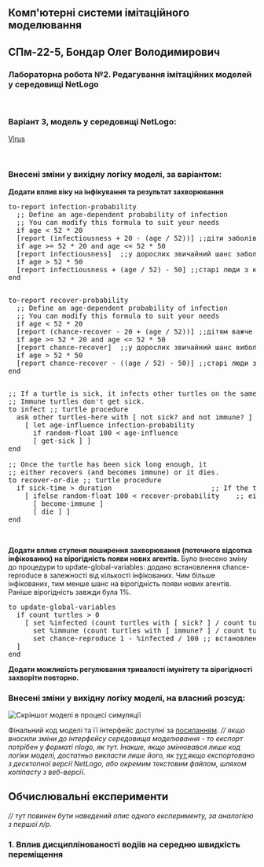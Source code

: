 ## Комп'ютерні системи імітаційного моделювання
## СПм-22-5, **Бондар Олег Володимирович**
### Лабораторна робота №**2**. Редагування імітаційних моделей у середовищі NetLogo

<br>

### Варіант 3, модель у середовищі NetLogo:
[Virus](https://www.netlogoweb.org/launch#https://www.netlogoweb.org/assets/modelslib/Sample%20Models/Biology/Virus.nlogo)

<br>

### Внесені зміни у вихідну логіку моделі, за варіантом:

**Додати вплив віку на інфікування та результат захворювання** 
<pre>
to-report infection-probability 
  ;; Define an age-dependent probability of infection
  ;; You can modify this formula to suit your needs
  if age < 52 * 20
  [report (infectiousness + 20 - (age / 52))] ;;діти заболівають легше, но з часом імунітет стає сильнішим
  if age >= 52 * 20 and age <= 52 * 50
  [report infectiousness]  ;;у дорослих звичайний шанс заболіти
  if age > 52 * 50
  [report infectiousness + (age / 52) - 50] ;;старі люди з кожним роком заболівають все легше. Після 50 років на 1% легше за рік
end
  </pre>


  <pre>
to-report recover-probability 
  ;; Define an age-dependent probability of infection
  ;; You can modify this formula to suit your needs
  if age < 52 * 20
  [report (chance-recover - 20 + (age / 52))] ;;дітям важче боротися з заболіванням, но з часом імунітет стає сильнішим
  if age >= 52 * 20 and age <= 52 * 50
  [report chance-recover]  ;;у дорослих звичайний шанс виболіти
  if age > 52 * 50
  [report chance-recover - ((age / 52) - 50)] ;;старі люди з кожним роком важче переносять хворобу. Після 50 років на 1% важче за рік
end
  </pre>

  
<pre>
;; If a turtle is sick, it infects other turtles on the same patch.
;; Immune turtles don't get sick.
to infect ;; turtle procedure
  ask other turtles-here with [ not sick? and not immune? ]
    [ let age-influence infection-probability
      if random-float 100 < age-influence
      [ get-sick ] ]
end

;; Once the turtle has been sick long enough, it
;; either recovers (and becomes immune) or it dies.
to recover-or-die ;; turtle procedure
  if sick-time > duration                        ;; If the turtle has survived past the virus' duration, then
    [ ifelse random-float 100 < recover-probability    ;; either recover or die
      [ become-immune ]
      [ die ] ]
end
                                
                                </pre>
                                
**Додати вплив ступеня поширення захворювання (поточного відсотка інфікованих) на вірогідність появи нових агентів.**
Було внесено зміну до процедури to update-global-variables: додано встановлення chance-reproduce в залежності від кількості інфікованих.
Чим більше інфікованих, тим менше шанс на вірогідність появи нових агентів. Раніше вірогідність завжди була 1%.
<pre>
to update-global-variables
  if count turtles > 0
    [ set %infected (count turtles with [ sick? ] / count turtles) * 100
      set %immune (count turtles with [ immune? ] / count turtles) * 100 
      set chance-reproduce 1 - %infected / 100 ;; встановлення chance-reproduce в залежності від кількості інфікованих 
  ]
end
</pre>

**Додати можливість регулювання тривалості імунітету та вірогідності захворіти повторно.** 


### Внесені зміни у вихідну логіку моделі, на власний розсуд:


![Скріншот моделі в процесі симуляції](example-model.png)

Фінальний код моделі та її інтерфейс доступні за [посиланням](example-model.nlogo). *// якщо вносили зміни до інтерфейсу середовища моделювання - то експорт потрібен у форматі nlogo, як тут. Інакше, якщо змінювався лише код логіки моделі, достатньо викласти лише його, як [тут](example-model-code.html),якщо експортовано з десктопної версії NetLogo, або окремим текстовим файлом, шляхом копіпасту з веб-версії*.
<br>

## Обчислювальні експерименти
*// тут повинен бути наведений опис одного експерименту, за аналогією з першої л/р.* 
### 1. Вплив дисциплінованості водіів на середню швидкість переміщення
